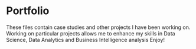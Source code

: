 # Portfolio

These files contain case studies and other projects I have been working on. 
Working on particular projects allows me to enhance my skills in Data Science,  Data Analytics and Business Intelligence analysis
Enjoy!
